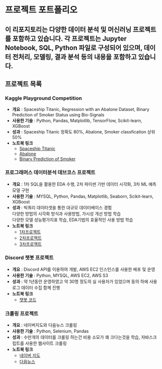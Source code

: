 # 프로젝트 포트폴리오

## 이 리포지토리는 다양한 데이터 분석 및 머신러닝 프로젝트를 포함하고 있습니다. 각 프로젝트는 Jupyter Notebook, SQL, Python 파일로 구성되어 있으며, 데이터 전처리, 모델링, 결과 분석 등의 내용을 포함하고 있습니다.  


## 프로젝트 목록


### Kaggle Playground Competition
- **개요** : Spaceship Titanic, Regression with an Abalone Dataset, Binary Prediction of Smoker Status using Bio-Signals
- **사용한 기술** : Python, Pandas, Matplotlib, TensorFlow, Scikit-learn, XGBoost
- **성과** : Spaceship Titanic 정확도 80%, Abalone, Smoker classfication 상위 50%
- **노트북 링크**  
  - [Spaceship Titanic](https://nbviewer.org/github/sfr9802/port/blob/main/kaggle/spaceship_titanic_esemble.ipynb)  
  - [Abalone](https://nbviewer.org/github/sfr9802/port/blob/main/kaggle/playgroundregression.ipynb)  
  - [Binary Prediction of Smoker](https://nbviewer.org/github/sfr9802/port/blob/main/kaggle/binaryclassfication.ipynb)  


### 프로그래머스 데이터분석 데브코스 프로젝트
- **개요** : 1차 SQL을 활용한 EDA 수행, 2차 파이썬 기반 데이터 시각화, 3차 ML 예측 모델 구현
- **사용한 기술** : MYSQL, Python, Pandas, Matplotlib, Seaborn, Scikit-learn, XGBoost
- **성과** : 빅쿼리 데이터셋을 통한 대규모 데이터베이스 경험  
 다양한 방법의 시각화 방식과 사용방법, 가시성 개선 방법 학습  
 다양한 모델 성능평가지표 학습, EDA기법의 효율적인 사용 방법 학습
- **노트북 링크**  
  - [1차프로젝트](https://github.com/sfr9802/port/blob/main/1st_pro/bigquery_sql.sql)
  - [2차프로젝트](https://nbviewer.org/github/sfr9802/port/blob/main/2nd_pro/pandas_vis.ipynb)  
  - [3차프로젝트](https://nbviewer.org/github/sfr9802/port/blob/main/3rd_pro/CBC_pubg_xgb.ipynb)  


### Discord 챗봇 프로젝트
- **개요** : Discord API를 이용하여 개발, AWS EC2 인스턴스를 사용한 배포 및 운영
- **사용한 기술** : Python, MYSQL, AWS EC2, AWS S3
- **성과** : 약 1년동안 운영하였고 약 30명 정도의 실 사용자가 있었으며 동의 하에 사용 로그 데이터 수집 함께 진행
- **노트북 링크**  
  - [챗봇 코드](https://github.com/sfr9802/port/blob/main/discord_bot/joybot.py)  


### 크롤링 프로젝트
- **개요** : 네이버지도와 다음뉴스 크롤링
- **사용한 기술** : Python, Selenium, Pandas
- **성과** : 수만개의 데이터를 크롤링 하는건 비용 소모가 꽤 크다는것을 학습, 자바스크립트를 사용한 웹사이트 크롤링
- **노트북 링크** 
  - [네이버 지도](https://github.com/sfr9802/port/blob/main/crawling/navermap_crawling_oilprice.py)  
  - [다음뉴스](https://nbviewer.org/github/sfr9802/port/blob/main/crawling/news_header_crawling.ipynb)  





